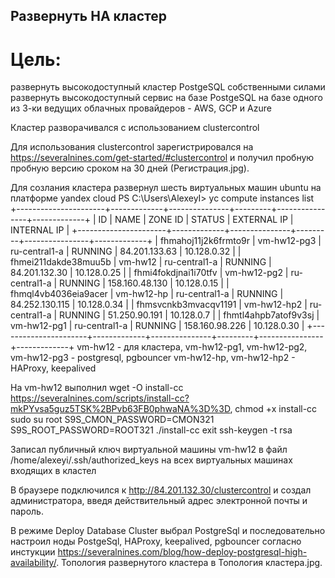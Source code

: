 ﻿## Развернуть HA кластер

# Цель:
  развернуть высокодоступный кластер PostgeSQL собственными силами
  развернуть высокодоступный сервис на базе PostgeSQL на базе одного из 3-ки ведущих облачных провайдеров - AWS, GCP и Azure

   Кластер разворачивался с использованием clustercontrol

   Для использования clustercontrol зарегистрировался на https://severalnines.com/get-started/#clustercontrol и получил пробную
   пробную версию сроком на 30 дней (Регистрация.jpg). 

   Для созлания кластера развернул шесть виртуальных машин ubuntu на платформе yandex cloud
   PS C:\Users\AlexeyI> yc compute instances list
   +----------------------+-------------+---------------+---------+----------------+-------------+
   |          ID          |    NAME     |    ZONE ID    | STATUS  |  EXTERNAL IP   | INTERNAL IP |
   +----------------------+-------------+---------------+---------+----------------+-------------+
   | fhmahoj11j2k6frmto9r | vm-hw12-pg3 | ru-central1-a | RUNNING | 84.201.133.63  | 10.128.0.32 |
   | fhmei211dakde38muu5b | vm-hw12     | ru-central1-a | RUNNING | 84.201.132.30  | 10.128.0.25 |
   | fhmi4fokdjnai1i70tfv | vm-hw12-pg2 | ru-central1-a | RUNNING | 158.160.48.130 | 10.128.0.15 |
   | fhmql4vb4036eia9acer | vm-hw12-hp  | ru-central1-a | RUNNING | 84.252.130.115 | 10.128.0.34 |
   | fhmsvcnkb3mvacqv1191 | vm-hw12-hp2 | ru-central1-a | RUNNING | 51.250.90.191  | 10.128.0.7  |
   | fhmtl4ahpb7atof9v3sj | vm-hw12-pg1 | ru-central1-a | RUNNING | 158.160.98.226 | 10.128.0.30 |
   +----------------------+-------------+---------------+---------+----------------+-------------+
   vm-hw12 - для кластера,
   vm-hw12-pg1, vm-hw12-pg2, vm-hw12-pg3 - postgresql, pgbouncer
   vm-hw12-hp, vm-hw12-hp2 - HAProxy, keepalived 
   
   На vm-hw12 выполнил
   wget -O install-cc https://severalnines.com/scripts/install-cc?mkPYvsa5guz5TSK%2BPvb63FB0phwaNA%3D%3D,
   chmod +x install-cc
   sudo su root
   S9S_CMON_PASSWORD=CMON321 S9S_ROOT_PASSWORD=ROOT321 ./install-cc
   exit 
   ssh-keygen -t rsa 

   Записал публичный ключ виртуальной машины vm-hw12 в файл /home/alexeyi/.ssh/authorized_keys на всех
   виртуальных машинах входящих в кластел

   В браузере подключился к http://84.201.132.30/clustercontrol и создал администратора, введя действительный адрес электронной почты и пароль.

   В режиме Deploy Database Cluster выбрал PostgreSql и последовательно настроил ноды PostgeSql, HAProxy, keepalived, pgbouncer
   согласно инстукции https://severalnines.com/blog/how-deploy-postgresql-high-availability/. 
   Топология развернутого кластера в Топология кластера.jpg.  

  